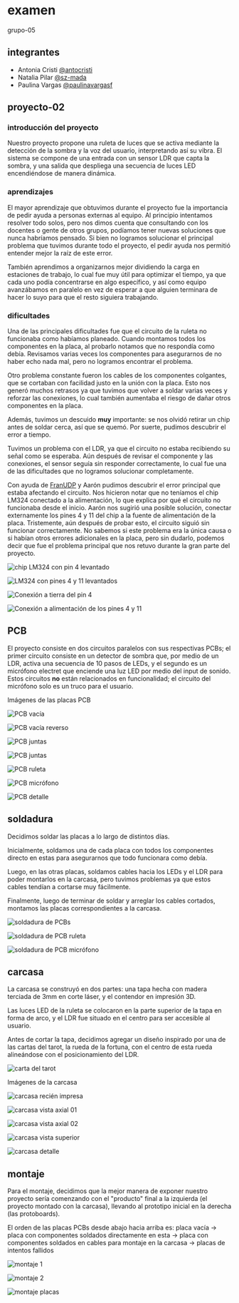# examen

grupo-05

## integrantes
  - Antonia Cristi [@antocristi](https://github.com/antocristi)
  - Natalia Pilar [@sz-mada](https://github.com/sz-mada)
  - Paulina Vargas [@paulinavargasf](https://github.com/paulinavargasf)

## proyecto-02

### introducción del proyecto

Nuestro proyecto propone una ruleta de luces que se activa mediante la detección de la sombra y la voz del usuario, interpretando así su vibra. El sistema se compone de una entrada con un sensor LDR que capta la sombra, y una salida que despliega una secuencia de luces LED encendiéndose de manera dinámica.

### aprendizajes

El mayor aprendizaje que obtuvimos durante el proyecto fue la importancia de pedir ayuda a personas externas al equipo. Al principio intentamos resolver todo solos, pero nos dimos cuenta que consultando con los docentes o gente de otros grupos, podíamos tener nuevas soluciones que nunca habríamos pensado. Si bien no logramos solucionar el principal problema que tuvimos durante todo el proyecto, el pedir ayuda nos permitió entender mejor la raíz de este error.

También aprendimos a organizarnos mejor dividiendo la carga en estaciones de trabajo, lo cual fue muy útil para optimizar el tiempo, ya que cada uno podía concentrarse en algo específico, y así como equipo avanzábamos en paralelo en vez de esperar a que alguien terminara de hacer lo suyo para que el resto siguiera trabajando.

### dificultades

Una de las principales dificultades fue que el circuito de la ruleta no funcionaba como habíamos planeado. Cuando montamos todos los componentes en la placa, al probarlo notamos que no respondía como debía. Revisamos varias veces los componentes para asegurarnos de no haber echo nada mal, pero no logramos encontrar el problema.

Otro problema constante fueron los cables de los componentes colgantes, que se cortaban con facilidad justo en la unión con la placa. Esto nos generó muchos retrasos ya que tuvimos que volver a soldar varias veces y reforzar las conexiones, lo cual también aumentaba el riesgo de dañar otros componentes en la placa.

Además, tuvimos un descuido **muy** importante: se nos olvidó retirar un chip antes de soldar cerca, así que se quemó. Por suerte, pudimos descubrir el error a tiempo.

Tuvimos un problema con el LDR, ya que el circuito no estaba recibiendo su señal como se esperaba. Aún después de revisar el componente y las conexiones, el sensor seguía sin responder correctamente, lo cual fue una de las dificultades que no logramos solucionar completamente.

Con ayuda de [FranUDP](https://github.com/FranUDP) y Aarón pudimos descubrir el error principal que estaba afectando el circuito. Nos hicieron notar que no teníamos el chip LM324 conectado a la alimentación, lo que explica por qué el circuito no funcionaba desde el inicio. Aarón nos sugirió una posible solución, conectar externamente los pines 4 y 11 del chip a la fuente de alimentación de la placa. Tristemente, aún después de probar esto, el circuito siguió sin funcionar correctamente. No sabemos si este problema era la única causa o si habían otros errores adicionales en la placa, pero sin dudarlo, podemos decir que fue el problema principal que nos retuvo durante la gran parte del proyecto.

![chip LM324 con pin 4 levantado](./imagenes/procesos/proceso_01.jpg)

![LM324 con pines 4 y 11 levantados](./imagenes/procesos/proceso_02.jpg)

![Conexión a tierra del pin 4](./imagenes/procesos/proceso_03.jpg)

![Conexión a alimentación de los pines 4 y 11](./imagenes/procesos/proceso_04.jpg)

## PCB

El proyecto consiste en dos circuitos paralelos con sus respectivas PCBs; el primer circuito consiste en un detector de sombra que, por medio de un LDR, activa una secuencia de 10 pasos de LEDs, y el segundo es un micrófono electret que enciende una luz LED por medio del input de sonido. Estos circuitos **no** están relacionados en funcionalidad; el circuito del micrófono solo es un truco para el usuario.

Imágenes de las placas PCB

![PCB vacía](./imagenes/pcb/tme-grupo05-pcb-registro01.JPG)

![PCB vacía reverso](./imagenes/pcb/tme-grupo05-pcb-registro03.JPG)

![PCB juntas](./imagenes/pcb/tme-grupo05-pcb-registro07.JPG)

![PCB juntas](./imagenes/pcb/tme-grupo05-pcb-registro08.JPG)

![PCB ruleta](./imagenes/pcb/tme-grupo05-pcb-registro04.JPG)

![PCB micrófono](./imagenes/pcb/tme-grupo05-pcb-registro10.JPG)

![PCB detalle](./imagenes/pcb/tme-grupo05-pcb-registro12.JPG)

## soldadura

Decidimos soldar las placas a lo largo de distintos días.

Inicialmente, soldamos una de cada placa con todos los componentes directo en estas para asegurarnos que todo funcionara como debía.

Luego, en las otras placas, soldamos cables hacia los LEDs y el LDR para poder montarlos en la carcasa, pero tuvimos problemas ya que estos cables tendían a cortarse muy fácilmente.

Finalmente, luego de terminar de soldar y arreglar los cables cortados, montamos las placas correspondientes a la carcasa.

![soldadura de PCBs](./imagenes/soldadura/soldadura_01.jpg)

![soldadura de PCB ruleta](./imagenes/soldadura/soldadura_02.jpg)

![soldadura de PCB micrófono](./imagenes/soldadura/soldadura_03.jpg)

## carcasa

La carcasa se construyó en dos partes: una tapa hecha con madera terciada de 3mm en corte láser, y el contendor en impresión 3D.

Las luces LED de la ruleta se colocaron en la parte superior de la tapa en forma de arco, y el LDR fue situado en el centro para ser accesible al usuario.

Antes de cortar la tapa, decidimos agregar un diseño inspirado por una de las cartas del tarot, la rueda de la fortuna, con el centro de esta rueda alineándose con el posicionamiento del LDR.

![carta del tarot](./imagenes/procesos/carta_tarot.jpg)

Imágenes de la carcasa

![carcasa recién impresa](./imagenes/carcasa/tme-grupo05-carcasa-registro00.jpg)

![carcasa vista axial 01](./imagenes/carcasa/tme-grupo05-carcasa-registro01.jpg)

![carcasa vista axial 02](./imagenes/carcasa/tme-grupo05-carcasa-registro03.jpg)

![carcasa vista superior](./imagenes/carcasa/tme-grupo05-carcasa-registro04.jpg)

![carcasa detalle](./imagenes/carcasa/tme-grupo05-carcasa-registro06.jpg)

## montaje

Para el montaje, decidimos que la mejor manera de exponer nuestro proyecto sería comenzando con el "producto" final a la izquierda (el proyecto montado con la carcasa), llevando al prototipo inicial en la derecha (las protoboards).

El orden de las placas PCBs desde abajo hacia arriba es: placa vacía &rarr; placa con componentes soldados directamente en esta &rarr; placa con componentes soldados en cables para montaje en la carcasa &rarr; placas de intentos fallidos

![montaje 1](./imagenes/montaje/montaje_01.jpg)


![montaje 2](./imagenes/montaje/montaje_02.jpg)


![montaje placas](./imagenes/montaje/montaje_03.jpg)
